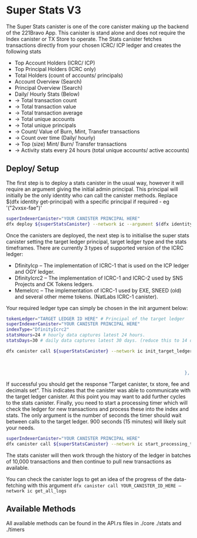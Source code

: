 # Super Stats V3

The Super Stats canister is one of the core canister making up the backend of the 221Bravo App. This canister is stand alone and does not require the Index canister or TX Store to operate. The Stats canister fetches transactions directly from your chosen ICRC/ ICP ledger and creates the following stats  

-	Top Account Holders (ICRC/ ICP)
-	Top Principal Holders (ICRC only)
-	Total Holders (count of accounts/ principals)
-	Account Overview (Search)
-	Principal Overview (Search)
-	Daily/ Hourly Stats (Below)
-   -> Total transaction count
-	-> Total transaction value
-	-> Total transaction average
-	-> Total unique accounts
-	-> Total unique principals
-	-> Count/ Value of Burn, Mint, Transfer transactions
-	-> Count over time (Daily/ hourly)
-	-> Top (size) Mint/ Burn/ Transfer transactions
-   -> Activity stats every 24 hours (total unique accounts/ active accounts)


## Deploy/ Setup

The first step is to deploy a stats canister in the usual way, however it will require an argument giving the initial admin principal. This principal will initially be the only identity who can call the canister methods. Replace $(dfx identity get-principal) with a specific principal if required - eg '("2vxsx-fae")'

```bash
superIndexerCanister="YOUR CANISTER PRINCIPAL HERE"
dfx deploy ${superStatsCanister} --network ic --argument $(dfx identity get-principal) 
```

Once the canisters are deployed, the next step is to initialise the super stats canister setting the target ledger principal,  target ledger type and the stats timeframes. There are currently 3 types of supported version of the ICRC ledger: 

* DfinityIcp – The implementation of ICRC-1 that is used on the ICP ledger and OGY ledger.
* DfinityIcrc2 – The implementation of ICRC-1 and ICRC-2 used by SNS Projects and CK Tokens ledgers. 
* MemeIcrc – The implementation of ICRC-1 used by EXE, SNEED (old) and several other meme tokens. (NatLabs ICRC-1 canister). 

Your required ledger type can simply be chosen in the init argument below:


```bash
tokenLedger="TARGET LEDGER ID HERE" # Principal of the target ledger 
superIndexerCanister="YOUR CANISTER PRINCIPAL HERE"
indexType="DfinityIcrc2"
statsHours=24 # hourly data captures latest 24 hours.
statsDays=30 # daily data captures latest 30 days. (reduce this to 14 days for ICP ledger!)

dfx canister call ${superStatsCanister} --network ic init_target_ledger '( record {
                                                                        target_ledger = "'${tokenLedger}'";
                                                                        hourly_size = '$statsHours': nat8;
                                                                        daily_size = '$statsDays': nat8;
                                                                    }, variant { "'$indexType'" = null })'

```

If successful you should get the response “Target canister, tx store, fee and decimals set”. This indicates that the canister was able to communicate with the target ledger canister. 
At this point you may want to add further cycles to the stats canister. 
Finally, you need to start a processing timer which will check the ledger for new transactions and process these into the index and stats. The only argument is the number of seconds the timer should wait between calls to the target ledger. 900 seconds (15 minutes) will likely suit your needs. 

```bash
superIndexerCanister="YOUR CANISTER PRINCIPAL HERE"
dfx canister call ${superStatsCanister} --network ic start_processing_timer '(900: nat64)'
``` 

The stats canister will then work through the history of the ledger in batches of 10,000 transactions and then continue to pull new transactions as available. 

You can check the canister logs to get an idea of the progress of the data-fetching with this argument `dfx canister call YOUR_CANISTER_ID_HERE –network ic get_all_logs`

## Available Methods
All available methods can be found in the API.rs files in ./core ./stats and ./timers
